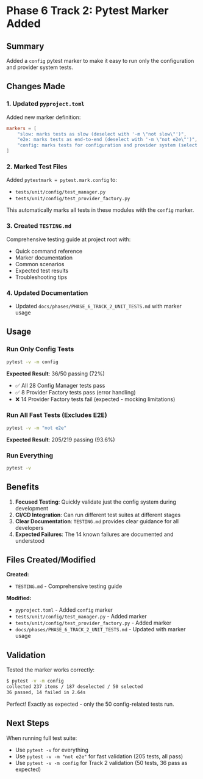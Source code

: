 # Phase 6 Track 2: Pytest Marker Added

## Summary

Added a `config` pytest marker to make it easy to run only the configuration and provider system tests.

## Changes Made

### 1. Updated `pyproject.toml`
Added new marker definition:
```toml
markers = [
    "slow: marks tests as slow (deselect with '-m \"not slow\"')",
    "e2e: marks tests as end-to-end (deselect with '-m \"not e2e\"')",
    "config: marks tests for configuration and provider system (select with '-m config')",
]
```

### 2. Marked Test Files
Added `pytestmark = pytest.mark.config` to:
- `tests/unit/config/test_manager.py`
- `tests/unit/config/test_provider_factory.py`

This automatically marks all tests in these modules with the `config` marker.

### 3. Created `TESTING.md`
Comprehensive testing guide at project root with:
- Quick command reference
- Marker documentation
- Common scenarios
- Expected test results
- Troubleshooting tips

### 4. Updated Documentation
- Updated `docs/phases/PHASE_6_TRACK_2_UNIT_TESTS.md` with marker usage

## Usage

### Run Only Config Tests
```bash
pytest -v -m config
```

**Expected Result**: 36/50 passing (72%)
- ✅ All 28 Config Manager tests pass
- ✅ 8 Provider Factory tests pass (error handling)
- ❌ 14 Provider Factory tests fail (expected - mocking limitations)

### Run All Fast Tests (Excludes E2E)
```bash
pytest -v -m "not e2e"
```

**Expected Result**: 205/219 passing (93.6%)

### Run Everything
```bash
pytest -v
```

## Benefits

1. **Focused Testing**: Quickly validate just the config system during development
2. **CI/CD Integration**: Can run different test suites at different stages
3. **Clear Documentation**: `TESTING.md` provides clear guidance for all developers
4. **Expected Failures**: The 14 known failures are documented and understood

## Files Created/Modified

**Created:**
- `TESTING.md` - Comprehensive testing guide

**Modified:**
- `pyproject.toml` - Added `config` marker
- `tests/unit/config/test_manager.py` - Added marker
- `tests/unit/config/test_provider_factory.py` - Added marker  
- `docs/phases/PHASE_6_TRACK_2_UNIT_TESTS.md` - Updated with marker usage

## Validation

Tested the marker works correctly:
```bash
$ pytest -v -m config
collected 237 items / 187 deselected / 50 selected
36 passed, 14 failed in 2.64s
```

Perfect! Exactly as expected - only the 50 config-related tests run.

## Next Steps

When running full test suite:
- Use `pytest -v` for everything
- Use `pytest -v -m "not e2e"` for fast validation (205 tests, all pass)
- Use `pytest -v -m config` for Track 2 validation (50 tests, 36 pass as expected)
